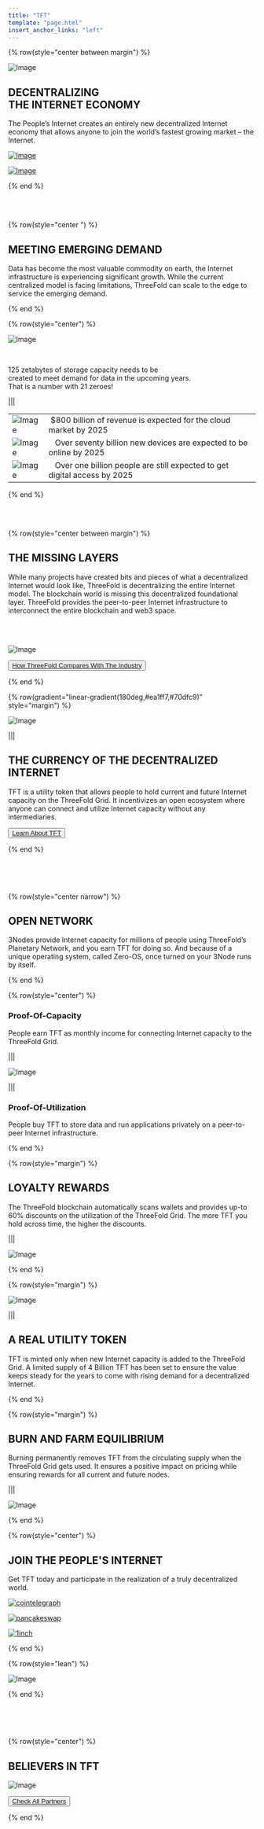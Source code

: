 ```yaml
---
title: "TFT"
template: "page.html"
insert_anchor_links: "left"
---
```



<!-- section 1 (be the Internet) -->

{% row(style="center between margin") %}

![Image](tft_header.png#medium)



## **DECENTRALIZING <br>THE INTERNET ECONOMY**


The People’s Internet creates an entirely new decentralized Internet economy that allows anyone to join the world’s fastest growing market – the Internet.


<div class="relative pt-12 flex flex-col sm:grid sm:grid-cols-2 sm:gap-10 xl:flex xl:flex-row md:py-2 lg:py-2 lg:items-center text-center mx-auto justify-center">
<a class="center" href="https://coinmarketcap.com/currencies/threefold/" rel="some text" target="_blank"> 
 <!-- <img class="logo_size mx-auto" src="./cointelegraph_logo.png" alt ="cointelegraph"> -->

![Image](cointelegraph_logo.png#mx-auto#logo_size)
 </a>

 <a class="center" href="https://www.coingecko.com/en/coins/threefold-token" rel="some text" target="_blank">
 <!-- <img class="logo_size mx-auto" src="coin_logo.png"> -->

 ![Image](coin_logo.png#mx-auto#logo_size)

 </a>
 </div>


{% end %}


<br>

<br>



<!-- section 2 (Meeting Emerging Demand) -->

{% row(style="center ") %}

## **MEETING EMERGING DEMAND**


Data has become the most valuable commodity on earth, the Internet infrastructure is experiencing significant growth. While the current centralized model is facing limitations, ThreeFold can scale to the edge to service the emerging demand.

{% end %}

{% row(style="center") %}

![Image](tft_125zb.png#medium)

<br>

125 zetabytes of storage capacity needs to be <br>
created to meet demand for data in the upcoming years.<br>
That is a number with 21 zeroes!

|||

|      |  |
| ----------- | ----------- |
| ![Image](tft_800.png#tft_img) | &nbsp;$800 billion of revenue is expected for the cloud market by 2025 |
| ![Image](tft_70b.png#tft_img) | &nbsp;&nbsp;&nbsp;Over seventy billion new devices are expected to be online by 2025 |
| ![Image](tft_1b.png#tft_img) | &nbsp;&nbsp;&nbsp;Over one billion people are still expected to get digital access by 2025|



{% end %}


<br>

<br>



<!-- section 3 (world of farmers) -->

{% row(style="center between margin") %}


## **THE MISSING LAYERS**


While many projects have created bits and pieces of what a decentralized Internet would look like, ThreeFold is decentralizing the entire Internet model. The blockchain world is missing this decentralized foundational layer. ThreeFold provides the peer-to-peer Internet infrastructure to interconnect the entire blockchain and web3 space.

<br>
<br>

![Image](tft_table.png#mx-auto)

<button>[How ThreeFold Compares With The Industry ](/blog/2021/10/post-7)</button>


{% end %}


<!-- section 4 (THE CURRENCY) -->

{% row(gradient="linear-gradient(180deg,#ea1ff7,#70dfc9)" style="margin") %}

![Image](tft_currency.png#medium#absolute#sm_none)

|||

## **THE CURRENCY OF THE DECENTRALIZED INTERNET**

TFT is a utility token that allows people to hold current and future Internet capacity on the ThreeFold Grid. It incentivizes an open ecosystem where anyone can connect and utilize Internet capacity without any intermediaries.

<button>[Learn About TFT](https://library.threefold.me/info/threefold/#/tokens/tokens_home.md)</button>

{% end %}

<br>

<br>

<br>


<!-- section 5 (OPEN NETWORK) -->

{% row(style="center narrow") %}


## **OPEN NETWORK**

3Nodes provide Internet capacity for millions of people using ThreeFold’s Planetary Network, and you earn TFT for doing so. And because of a unique operating system, called Zero-OS, once turned on your 3Node runs by itself.

{% end %}

{% row(style="center") %}

<!-- | Proof-Of-Capacity     |  |Proof-Of-Utilization  |
| ----------- | ----------- | ----------- |
| People earn TFT as monthly income for connecting Internet capacity to the ThreeFold Grid. | ![Image](tft_network.png) | People buy TFT to store data and run applications privately on a peer-to-peer Internet infrastructure.  -->


### Proof-Of-Capacity

People earn TFT as monthly income for connecting Internet capacity to the ThreeFold Grid.

|||

![Image](tft_network.png)


|||

### Proof-Of-Utilization

People buy TFT to store data and run applications privately on a peer-to-peer Internet infrastructure.

{% end %}


<!-- section 6 (OPEN NETWORK) -->


{% row(style="margin") %}

## **LOYALTY REWARDS**

The ThreeFold blockchain automatically scans wallets and provides up-to 60% discounts on the utilization of the ThreeFold Grid. The more TFT you hold across time, the higher the discounts.



|||

![Image](tft_loyalty.jpg)

{% end %}



<!-- section 7 (OPEN NETWORK) -->


{% row(style="margin") %}

![Image](tft_utility.jpg)

|||

## **A REAL UTILITY TOKEN**

TFT is minted only when new Internet capacity is added to the ThreeFold Grid. A limited supply of 4 Billion TFT has been set to ensure the value keeps steady for the years to come with rising demand for a decentralized Internet.


{% end %}


<!-- section 8 (BURN AND FARM) -->


{% row(style="margin") %}

## **BURN AND FARM EQUILIBRIUM**

Burning permanently removes TFT from the circulating supply when the ThreeFold Grid gets used. It ensures a positive impact on pricing while ensuring rewards for all current and future nodes.



|||

![Image](tft_burn.jpg)

{% end %}



<!-- section 9 (partners) -->

{% row(style="center") %}

## **JOIN THE PEOPLE'S INTERNET**

Get TFT today and participate in the realization of a truly decentralized world.

<div class="quicklinks">
<a class="center" href="https://gettft.com/gettft/" rel="some text" target="_blank"> 
 <!-- <img class="py-2 mr-2 my-2 px-5 border-2 border-black" src="get_tft_button.png" alt ="cointelegraph"> -->

![cointelegraph](get_tft_button.png) 
 </a>
<a class="center" href="https://pancakeswap.finance/swap?exactField=output&exactAmount=100&outputCurrency=0x8f0FB159380176D324542b3a7933F0C2Fd0c2bbf&inputCurrency=0xe9e7cea3dedca5984780bafc599bd69add087d56?use=v2" rel="some text" target="_blank"> 
 <!-- <img class="py-2 mr-2 px-5 border-2 border-black" src="pancack_button.png" alt ="cointelegraph"> -->
 
 ![pancakeswap](pancack_button.png)
 </a>
 <a class="center" href="https://app.1inch.io/#/56/swap/BNB/TFT" rel="some text" target="_blank"> 
 <!-- <img class="py-2 my-2 mr-2 px-5 border-2 border-black" src="iinch_button.png" alt ="cointelegraph"> -->

 ![1inch](iinch_button.png)
 </a>
 </div>

{% end %}

{% row(style="lean") %}

![Image](tft_join_internet.png#mx-auto)



{% end %}


<br>

<br>

<br>


<!-- section 10 (partners) -->

{% row(style="center") %}

## **BELIEVERS IN TFT**


![Image](ourpartners.png#mx-auto)

<button>[Check All Partners](/partners)</button>

{% end %}
